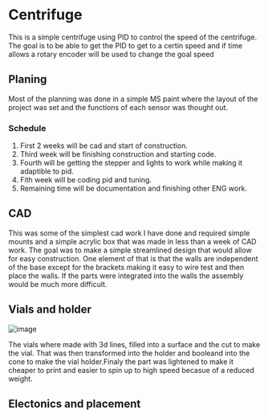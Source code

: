 # Centrifuge
This is a simple centrifuge using PID to control the speed of the centrifuge. The goal is to be able to get the PID to get to a certin speed and if time allows a rotary encoder will be used to change the goal speed
## Planing
Most of the planning was done in a simple MS paint where the layout of the project was set and the functions of each sensor was thought out.
### Schedule 
1. First 2 weeks will be cad and start of construction.
2. Third week will be finishing construction and starting code.
3. Fourth will be getting the stepper and lights to work while making it adaptible to pid.
4. Fith week will be coding pid and tuning.
5. Remaining time will be documentation and finishing other ENG work.
## CAD
This was some of the simplest cad work I have done and required simple mounts and a simple acrylic box that was made in less than a week of CAD work. The goal was to make a simple streamlined design that would allow for easy construction. One element of that is that the walls are independent of the base except for the brackets making it easy to wire test and then place the walls. If the parts were integrated into the walls the assembly would be much more difficult.
## Vials and holder
![image](https://user-images.githubusercontent.com/112961442/234093672-1a8a80b8-5776-44bb-97e3-00ad02e57296.png)

The vials where made with 3d lines, filled into a surface and the cut to make the vial. That was then transformed into the holder and booleand into the cone to make the vial holder.Finaly the part was lightened to make it cheaper to print and easier to spin up to high speed becasue of a reduced weight.

## Electonics and placement
